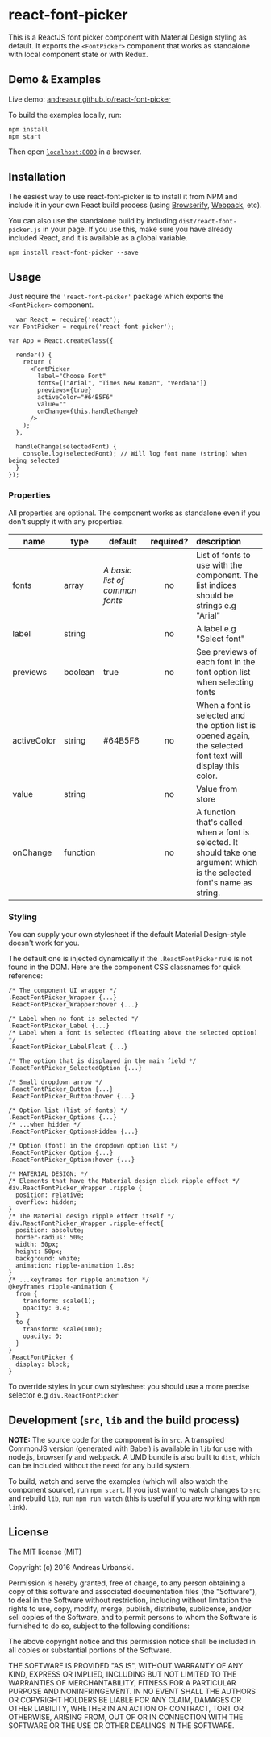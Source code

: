 # react-font-picker

This is a ReactJS font picker component with Material Design styling as default. It exports the `<FontPicker>` component that works as standalone with local component state or with Redux.

## Demo & Examples

Live demo: [andreasur.github.io/react-font-picker](http://andreasur.github.io/react-font-picker/)

To build the examples locally, run:

```
npm install
npm start
```

Then open [`localhost:8000`](http://localhost:8000) in a browser.


## Installation

The easiest way to use react-font-picker is to install it from NPM and include it in your own React build process (using [Browserify](http://browserify.org), [Webpack](http://webpack.github.io/), etc).

You can also use the standalone build by including `dist/react-font-picker.js` in your page. If you use this, make sure you have already included React, and it is available as a global variable.

```
npm install react-font-picker --save
```

## Usage

Just require the `'react-font-picker'` package which exports the `<FontPicker>` component.

```
  var React = require('react');
var FontPicker = require('react-font-picker');

var App = React.createClass({

  render() {
    return (
      <FontPicker
        label="Choose Font"
        fonts={["Arial", "Times New Roman", "Verdana"]}
        previews={true}
        activeColor="#64B5F6"
        value=""
        onChange={this.handleChange}
      />
    );
  },

  handleChange(selectedFont) {
    console.log(selectedFont); // Will log font name (string) when being selected
  }
});
```

### Properties

All properties are optional. The component works as standalone even if you don't supply it with any properties.

| name   | type  | default  | required?  | description |
|--------|-------|----------|:----------:|:-------------|
| fonts  | array  | *A basic list of common fonts*  | no  | List of fonts to use with the component. The list indices should be strings e.g "Arial"  |
| label  | string  |   | no  | A label e.g "Select font"  |
| previews  | boolean  | true  | no  | See previews of each font in the font option list when selecting fonts  |
| activeColor  | string  | #64B5F6  | no  | When a font is selected and the option list is opened again, the selected font text will display this color.  |
| value  | string  |   | no  | Value from store  |
| onChange  | function  |   | no  | A function that's called when a font is selected. It should take one argument which is the selected font's name as string.  |

### Styling

You can supply your own stylesheet if the default Material Design-style doesn't work for you.

The default one is injected dynamically if the `.ReactFontPicker` rule is not found in the DOM. Here are the component CSS classnames for quick reference:

    /* The component UI wrapper */
    .ReactFontPicker_Wrapper {...}
    .ReactFontPicker_Wrapper:hover {...}

    /* Label when no font is selected */
    .ReactFontPicker_Label {...}
    /* Label when a font is selected (floating above the selected option) */
    .ReactFontPicker_LabelFloat {...}

    /* The option that is displayed in the main field */
    .ReactFontPicker_SelectedOption {...}

    /* Small dropdown arrow */
    .ReactFontPicker_Button {...}
    .ReactFontPicker_Button:hover {...}

    /* Option list (list of fonts) */
    .ReactFontPicker_Options {...}
    /* ...when hidden */
    .ReactFontPicker_OptionsHidden {...}

    /* Option (font) in the dropdown option list */
    .ReactFontPicker_Option {...}
    .ReactFontPicker_Option:hover {...}

    /* MATERIAL DESIGN: */
    /* Elements that have the Material design click ripple effect */
    div.ReactFontPicker_Wrapper .ripple {
      position: relative;
      overflow: hidden;
    }
    /* The Material design ripple effect itself */
    div.ReactFontPicker_Wrapper .ripple-effect{
      position: absolute;
      border-radius: 50%;
      width: 50px;
      height: 50px;
      background: white;
      animation: ripple-animation 1.8s;
    }
    /* ...keyframes for ripple animation */
    @keyframes ripple-animation {
      from {
        transform: scale(1);
        opacity: 0.4;
      }
      to {
        transform: scale(100);
        opacity: 0;
      }
    }
    .ReactFontPicker {
      display: block;
    }

To override styles in your own stylesheet you should use a more precise selector e.g `div.ReactFontPicker`

## Development (`src`, `lib` and the build process)

**NOTE:** The source code for the component is in `src`. A transpiled CommonJS version (generated with Babel) is available in `lib` for use with node.js, browserify and webpack. A UMD bundle is also built to `dist`, which can be included without the need for any build system.

To build, watch and serve the examples (which will also watch the component source), run `npm start`. If you just want to watch changes to `src` and rebuild `lib`, run `npm run watch` (this is useful if you are working with `npm link`).

## License

The MIT license (MIT)

Copyright (c) 2016 Andreas Urbanski.

Permission is hereby granted, free of charge, to any person obtaining a copy of this software and associated documentation files (the "Software"), to deal in the Software without restriction, including without limitation the rights to use, copy, modify, merge, publish, distribute, sublicense, and/or sell copies of the Software, and to permit persons to whom the Software is furnished to do so, subject to the following conditions:

The above copyright notice and this permission notice shall be included in all copies or substantial portions of the Software.

THE SOFTWARE IS PROVIDED "AS IS", WITHOUT WARRANTY OF ANY KIND, EXPRESS OR IMPLIED, INCLUDING BUT NOT LIMITED TO THE WARRANTIES OF MERCHANTABILITY, FITNESS FOR A PARTICULAR PURPOSE AND NONINFRINGEMENT. IN NO EVENT SHALL THE AUTHORS OR COPYRIGHT HOLDERS BE LIABLE FOR ANY CLAIM, DAMAGES OR OTHER LIABILITY, WHETHER IN AN ACTION OF CONTRACT, TORT OR OTHERWISE, ARISING FROM, OUT OF OR IN CONNECTION WITH THE SOFTWARE OR THE USE OR OTHER DEALINGS IN THE SOFTWARE.
